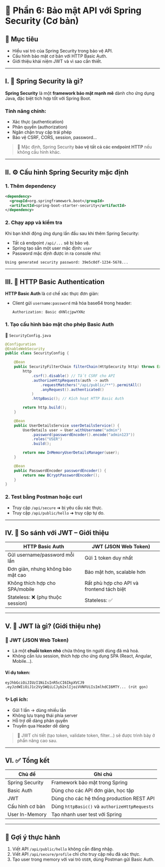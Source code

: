 # 🔐 **Phần 6: Bảo mật API với Spring Security (Cơ bản)**

## 🎯 Mục tiêu

* Hiểu vai trò của Spring Security trong bảo vệ API.
* Cấu hình bảo mật cơ bản với HTTP Basic Auth.
* Giới thiệu khái niệm JWT và vì sao cần thiết.

---

## I. 🔐 Spring Security là gì?

**Spring Security** là một **framework bảo mật mạnh mẽ** dành cho ứng dụng Java, đặc biệt tích hợp tốt với Spring Boot.

### Tính năng chính:

* Xác thực (authentication)
* Phân quyền (authorization)
* Ngăn chặn truy cập trái phép
* Bảo vệ CSRF, CORS, session, password…

> 📌 Mặc định, Spring Security **bảo vệ tất cả các endpoint HTTP** nếu không cấu hình khác.

---

## II. ⚙️ Cấu hình Spring Security mặc định

### 1. Thêm dependency

```xml
<dependency>
  <groupId>org.springframework.boot</groupId>
  <artifactId>spring-boot-starter-security</artifactId>
</dependency>
```

### 2. Chạy app và kiểm tra

Khi bạn khởi động ứng dụng lần đầu sau khi thêm Spring Security:

* Tất cả endpoint `/api/...` sẽ bị bảo vệ.
* Spring tạo sẵn một user mặc định: `user`
* Password mặc định được in ra console như:

```
Using generated security password: 39e5c0df-1234-5678...
```

---

## III. 🔐 HTTP Basic Authentication

**HTTP Basic Auth** là cơ chế xác thực đơn giản:

* Client gửi `username:password` mã hóa base64 trong header:

  ```
  Authorization: Basic dXNlcjpwYXNz
  ```

### 1. Tạo cấu hình bảo mật cho phép Basic Auth

📄 `SecurityConfig.java`

```java
@Configuration
@EnableWebSecurity
public class SecurityConfig {

    @Bean
    public SecurityFilterChain filterChain(HttpSecurity http) throws Exception {
        http
            .csrf().disable() // Tắt CSRF cho API
            .authorizeHttpRequests(auth -> auth
                .requestMatchers("/api/public/**").permitAll()
                .anyRequest().authenticated()
            )
            .httpBasic(); // Kích hoạt HTTP Basic Auth

        return http.build();
    }

    @Bean
    public UserDetailsService userDetailsService() {
        UserDetails user = User.withUsername("admin")
            .password(passwordEncoder().encode("admin123"))
            .roles("USER")
            .build();

        return new InMemoryUserDetailsManager(user);
    }

    @Bean
    public PasswordEncoder passwordEncoder() {
        return new BCryptPasswordEncoder();
    }
}
```

### 2. Test bằng Postman hoặc curl

* Truy cập `/api/secure` ➜ bị yêu cầu xác thực.
* Truy cập `/api/public/hello` ➜ truy cập tự do.

---

## IV. 🔄 So sánh với JWT – Giới thiệu

| HTTP Basic Auth                   | JWT (JSON Web Token)                      |
| --------------------------------- | ----------------------------------------- |
| Gửi username/password mỗi lần     | Gửi 1 token duy nhất                      |
| Đơn giản, nhưng không bảo mật cao | Bảo mật hơn, scalable hơn                 |
| Không thích hợp cho SPA/mobile    | Rất phù hợp cho API và frontend tách biệt |
| Stateless: ❌ (phụ thuộc session)  | Stateless: ✅                              |

---

## V. 🧠 JWT là gì? (Giới thiệu nhẹ)

### 🔐 JWT (JSON Web Token)

* Là một **chuỗi token nhỏ** chứa thông tin người dùng đã mã hoá.
* Không cần lưu session, thích hợp cho ứng dụng SPA (React, Angular, Mobile...).

#### Ví dụ token:

```
eyJhbGciOiJIUzI1NiIsInR5cCI6IkpXVCJ9
.eyJzdWIiOiJ1c2VySWQiLCJyb2xlIjoiVVNFUiIsImlhdCI6MTY... (rút gọn)
```

### ✨ Lợi ích:

* Gửi 1 lần → dùng nhiều lần
* Không lưu trạng thái phía server
* Hỗ trợ dễ dàng phân quyền
* Truyền qua Header dễ dàng

> 🧩 JWT chi tiết (tạo token, validate token, filter…) sẽ được trình bày ở phần nâng cao sau.

---

## VI. ✅ Tổng kết

| Chủ đề          | Ghi chú                                       |
| --------------- | --------------------------------------------- |
| Spring Security | Framework bảo mật trong Spring                |
| Basic Auth      | Dùng cho các API đơn giản, học tập            |
| JWT             | Dùng cho các hệ thống production REST API     |
| Cấu hình cơ bản | Dùng `httpBasic()` và `authorizeHttpRequests` |
| User In-Memory  | Tạo nhanh user test với Spring                |

---

## 📌 Gợi ý thực hành

1. Viết API `/api/public/hello` không cần đăng nhập.
2. Viết API `/api/secure/profile` chỉ cho truy cập nếu đã xác thực.
3. Tạo user trong memory với vai trò `USER`, dùng Postman gửi Basic Auth.

